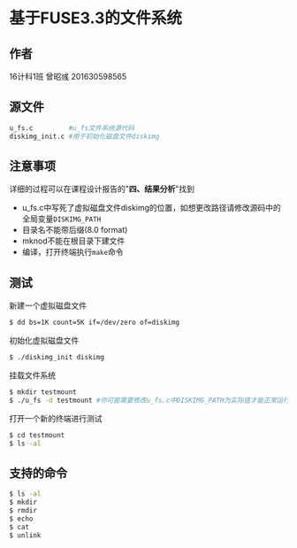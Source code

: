# 基于FUSE3.3的文件系统
## 作者
16计科1班 曾昭彧 201630598565

## 源文件
```bash
u_fs.c         #u_fs文件系统源代码
diskimg_init.c #用于初始化磁盘文件diskimg
```
## 注意事项
详细的过程可以在课程设计报告的"**四、结果分析**"找到
+ u_fs.c中写死了虚拟磁盘文件diskimg的位置，如想更改路径请修改源码中的全局变量`DISKIMG_PATH`
+ 目录名不能带后缀(8.0 format)
+ mknod不能在根目录下建文件
+ 编译，打开终端执行`make`命令

## 测试
新建一个虚拟磁盘文件
```bash
$ dd bs=1K count=5K if=/dev/zero of=diskimg
```

初始化虚拟磁盘文件
```bash
$ ./diskimg_init diskimg
```

挂载文件系统
```bash
$ mkdir testmount
$ ./u_fs -d testmount #你可能需要修改u_fs.c中DISKIMG_PATH为实际值才能正常运行
```

打开一个新的终端进行测试
```bash
$ cd testmount
$ ls -al
```


## 支持的命令
```bash
$ ls -al
$ mkdir
$ rmdir
$ echo
$ cat
$ unlink
```